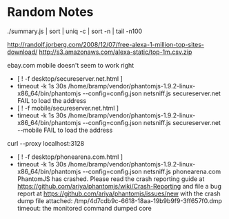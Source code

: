 # Random Notes

./summary.js | sort | uniq -c | sort -n | tail -n100

http://randolf.jorberg.com/2008/12/07/free-alexa-1-million-top-sites-download/
http://s3.amazonaws.com/alexa-static/top-1m.csv.zip

ebay.com mobile doesn't seem to work right

+ [ ! -f desktop/secureserver.net.html ]
+ timeout -k 1s 30s /home/bramp/vendor/phantomjs-1.9.2-linux-x86_64/bin/phantomjs --config=config.json netsniff.js secureserver.net
FAIL to load the address
+ [ ! -f mobile/secureserver.net.html ]
+ timeout -k 1s 30s /home/bramp/vendor/phantomjs-1.9.2-linux-x86_64/bin/phantomjs --config=config.json netsniff.js secureserver.net --mobile
FAIL to load the address

curl --proxy localhost:3128

+ [ ! -f desktop/phonearena.com.html ]
+ timeout -k 1s 30s /home/bramp/vendor/phantomjs-1.9.2-linux-x86_64/bin/phantomjs --config=config.json netsniff.js phonearena.com
PhantomJS has crashed. Please read the crash reporting guide at https://github.com/ariya/phantomjs/wiki/Crash-Reporting and file a bug report at https://github.com/ariya/phantomjs/issues/new with the crash dump file attached: /tmp/4d7cdb9c-6618-18aa-19b9b9f9-3ff657f0.dmp
timeout: the monitored command dumped core
